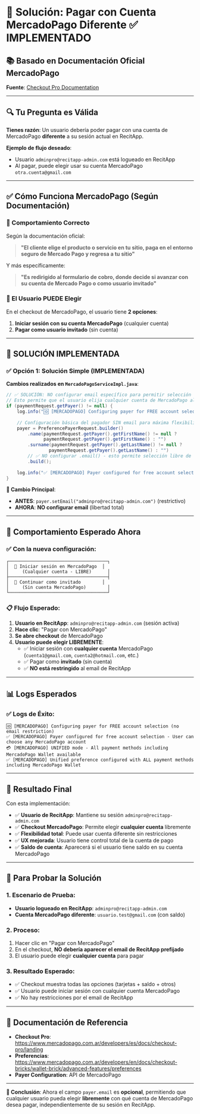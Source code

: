 # 🎯 Solución: Pagar con Cuenta MercadoPago Diferente ✅ IMPLEMENTADO

## 📚 **Basado en Documentación Oficial MercadoPago**

**Fuente**: [Checkout Pro Documentation](https://www.mercadopago.com.ar/developers/es/docs/checkout-pro/landing)

---

## 🔍 **Tu Pregunta es Válida**

**Tienes razón**: Un usuario debería poder pagar con una cuenta de MercadoPago **diferente** a su sesión actual en RecitApp.

**Ejemplo de flujo deseado**:
- Usuario `adminpro@recitapp-admin.com` está logueado en RecitApp
- Al pagar, puede elegir usar su cuenta MercadoPago `otra.cuenta@gmail.com`

---

## ✅ **Cómo Funciona MercadoPago (Según Documentación)**

### **🎯 Comportamiento Correcto**

Según la documentación oficial:

> **"El cliente elige el producto o servicio en tu sitio, paga en el entorno seguro de Mercado Pago y regresa a tu sitio"**

Y más específicamente:

> **"Es redirigido al formulario de cobro, donde decide si avanzar con su cuenta de Mercado Pago o como usuario invitado"**

### **🔑 El Usuario PUEDE Elegir**

En el checkout de MercadoPago, el usuario tiene **2 opciones**:

1. **Iniciar sesión con su cuenta MercadoPago** (cualquier cuenta)
2. **Pagar como usuario invitado** (sin cuenta)

---

## 🚀 **SOLUCIÓN IMPLEMENTADA**

### ✅ **Opción 1: Solución Simple (IMPLEMENTADA)**

**Cambios realizados en `MercadoPagoServiceImpl.java`**:

```java
// ✅ SOLUCIÓN: NO configurar email específico para permitir selección libre
// Esto permite que el usuario elija cualquier cuenta de MercadoPago al pagar
if (paymentRequest.getPayer() != null) {
    log.info("🆔 [MERCADOPAGO] Configuring payer for FREE account selection (no email restriction)");
    
    // Configuración básica del pagador SIN email para máxima flexibilidad
    payer = PreferencePayerRequest.builder()
        .name(paymentRequest.getPayer().getFirstName() != null ? 
              paymentRequest.getPayer().getFirstName() : "")
        .surname(paymentRequest.getPayer().getLastName() != null ? 
                paymentRequest.getPayer().getLastName() : "")
        // ✅ NO configurar .email() - esto permite selección libre de cuenta
        .build();
        
    log.info("✅ [MERCADOPAGO] Payer configured for free account selection - User can choose any MercadoPago account");
}
```

**🎯 Cambio Principal**: 
- **ANTES**: `payer.setEmail("adminpro@recitapp-admin.com")` (restrictivo)
- **AHORA**: **NO configurar email** (libertad total)

---

## 🎯 **Comportamiento Esperado Ahora**

### **✅ Con la nueva configuración**:

```
┌─────────────────────────────────────┐
│  🔐 Iniciar sesión en MercadoPago  │
│     (Cualquier cuenta - LIBRE)      │
├─────────────────────────────────────┤
│  👤 Continuar como invitado        │
│     (Sin cuenta MercadoPago)        │
└─────────────────────────────────────┘
```

### **📋 Flujo Esperado**:

1. **Usuario en RecitApp**: `adminpro@recitapp-admin.com` (sesión activa)
2. **Hace clic**: "Pagar con MercadoPago"  
3. **Se abre checkout** de MercadoPago
4. **Usuario puede elegir LIBREMENTE**:
   - ✅ Iniciar sesión con **cualquier cuenta** MercadoPago (`cuenta1@gmail.com`, `cuenta2@hotmail.com`, etc.)
   - ✅ Pagar como **invitado** (sin cuenta)
   - ✅ **NO está restringido** al email de RecitApp

---

## 📊 **Logs Esperados**

### **✅ Logs de Éxito**:

```log
🆔 [MERCADOPAGO] Configuring payer for FREE account selection (no email restriction)
✅ [MERCADOPAGO] Payer configured for free account selection - User can choose any MercadoPago account
💳 [MERCADOPAGO] UNIFIED mode - All payment methods including MercadoPago Wallet available
✅ [MERCADOPAGO] Unified preference configured with ALL payment methods including MercadoPago Wallet
```

---

## 🎉 **Resultado Final**

Con esta implementación:

- ✅ **Usuario de RecitApp**: Mantiene su sesión `adminpro@recitapp-admin.com`
- ✅ **Checkout MercadoPago**: Permite elegir **cualquier cuenta** libremente
- ✅ **Flexibilidad total**: Puede usar cuenta diferente sin restricciones
- ✅ **UX mejorada**: Usuario tiene control total de la cuenta de pago
- ✅ **Saldo de cuenta**: Aparecerá si el usuario tiene saldo en su cuenta MercadoPago

---

## 🔧 **Para Probar la Solución**

### **1. Escenario de Prueba**:
- **Usuario logueado en RecitApp**: `adminpro@recitapp-admin.com`  
- **Cuenta MercadoPago diferente**: `usuario.test@gmail.com` (con saldo)

### **2. Proceso**:
1. Hacer clic en "Pagar con MercadoPago"
2. En el checkout, **NO debería aparecer el email de RecitApp prefijado**
3. El usuario puede elegir **cualquier cuenta** para pagar

### **3. Resultado Esperado**:
- ✅ Checkout muestra todas las opciones (tarjetas + saldo + otros)
- ✅ Usuario puede iniciar sesión con cualquier cuenta MercadoPago
- ✅ No hay restricciones por el email de RecitApp

---

## 🔗 **Documentación de Referencia**

- **Checkout Pro**: https://www.mercadopago.com.ar/developers/es/docs/checkout-pro/landing
- **Preferencias**: https://www.mercadopago.com.ar/developers/en/docs/checkout-bricks/wallet-brick/advanced-features/preferences
- **Payer Configuration**: API de MercadoPago

---

**📝 Conclusión**: Ahora el campo `payer.email` es **opcional**, permitiendo que cualquier usuario pueda elegir **libremente** con qué cuenta de MercadoPago desea pagar, independientemente de su sesión en RecitApp. 